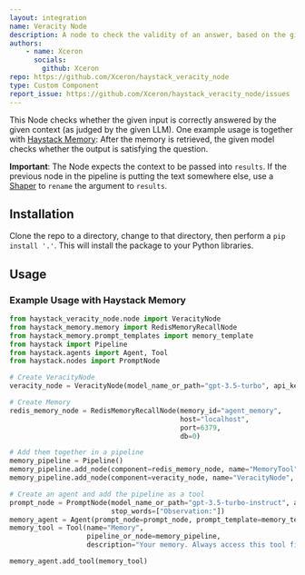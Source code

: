 ```yaml
---
layout: integration
name: Veracity Node
description: A node to check the validity of an answer, based on the given context.
authors:
    - name: Xceron
      socials:
        github: Xceron
repo: https://github.com/Xceron/haystack_veracity_node
type: Custom Component
report_issue: https://github.com/Xceron/haystack_veracity_node/issues
---
```


This Node checks whether the given input is correctly answered by the given context (as judged by the given LLM). One example usage is together with [Haystack Memory](https://github.com/rolandtannous/haystack-memory): After the memory is retrieved, the given model checks whether the output is satisfying the question.

**Important**: 
The Node expects the context to be passed into `results`. If the previous node in the pipeline is putting the text somewhere else, use a [Shaper](https://docs.haystack.deepset.ai/docs/shaper) to `rename` the argument to `results`. 

## Installation

Clone the repo to a directory, change to that directory, then perform a `pip install '.'`.  This will install the package to your Python libraries.

## Usage
### Example Usage with Haystack Memory
```py
from haystack_veracity_node.node import VeracityNode
from haystack_memory.memory import RedisMemoryRecallNode
from haystack_memory.prompt_templates import memory_template
from haystack import Pipeline
from haystack.agents import Agent, Tool
from haystack.nodes import PromptNode

# Create VeracityNode
veracity_node = VeracityNode(model_name_or_path="gpt-3.5-turbo", api_key="YOUR_KEY")

# Create Memory
redis_memory_node = RedisMemoryRecallNode(memory_id="agent_memory",
                                          host="localhost",
                                          port=6379,
                                          db=0)

# Add them together in a pipeline
memory_pipeline = Pipeline()
memory_pipeline.add_node(component=redis_memory_node, name="MemoryTool", inputs=["Query"])
memory_pipeline.add_node(component=veracity_node, name="VeracityNode", inputs=["MemoryTool"])

# Create an agent and add the pipeline as a tool
prompt_node = PromptNode(model_name_or_path="gpt-3.5-turbo-instruct", api_key=openai_api_key, max_length=512,
                         stop_words=["Observation:"])
memory_agent = Agent(prompt_node=prompt_node, prompt_template=memory_template)
memory_tool = Tool(name="Memory",
                   pipeline_or_node=memory_pipeline,
                   description="Your memory. Always access this tool first to remember what you have learned.")

memory_agent.add_tool(memory_tool)
```
